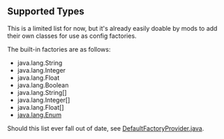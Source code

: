 ## Supported Types

This is a limited list for now, but it's already easily doable by mods to add their own classes for use as config factories.

The built-in factories are as follows:

- java.lang.String
- java.lang.Integer
- java.lang.Float
- java.lang.Boolean
- java.lang.String[]
- java.lang.Integer[]
- java.lang.Float[]
- [java.lang.Enum](Using.md#enums)

Should this list ever fall out of date, see [DefaultFactoryProvider.java](../blob/master/src/main/java/net/glasslauncher/mods/api/gcapi/impl/config/factory/DefaultFactoryProvider.java).

